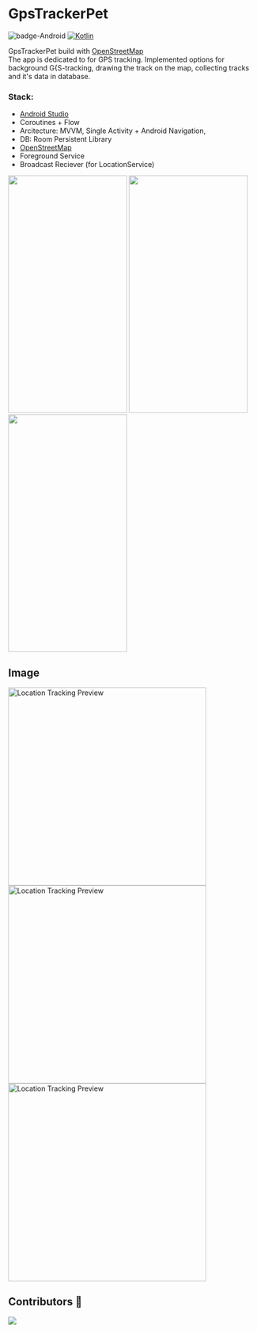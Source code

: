 # GpsTrackerPet
![badge-Android](https://img.shields.io/badge/Platform-Android-brightgreen?logo=android)
[![Kotlin](https://img.shields.io/badge/Kotlin-1.9.0-blue.svg?style=flat&logo=kotlin)](https://kotlinlang.org)

GpsTrackerPet build with [OpenStreetMap](https://www.openstreetmap.org/) <br>
The app is dedicated to for GPS tracking.
Implemented options for background G{S-tracking, drawing the track on the map, collecting tracks and it's data in database.
<br>
### Stack: 
- [Android Studio](https://developer.android.com/studio/intro)
- Coroutines + Flow
- Arcitecture: MVVM, Single Activity + Android Navigation,
- DB: Room Persistent Library
- [OpenStreetMap](https://www.openstreetmap.org/)
- Foreground Service
- Broadcast Reciever (for LocationService)

<img src="./screenshots/001.gif" width="240" height="480">    <img src="./screenshots/004.gif" width="240" height="480">    
<img src="./screenshots/003.gif" width="240" height="480">

## Image
<img src="https://github.com/parthnaath/LocationTrackerApp/blob/bf8690532da41f603a7e4ef4becbf2e32801c450/locations-screenshot.jpg?raw=true" width="400" alt="Location Tracking Preview"> <img src="https://github.com/parthnaath/LocationTrackerApp/blob/65f00508582f9984076f09a53b86814885866696/save-records.jpg?raw=true" width="400" alt="Location Tracking Preview"> 
<img src="https://github.com/parthnaath/LocationTrackerApp/blob/21215d9a033cc63780fcf732263be3b9cf3885c8/Update.jpg?raw=true" width="400" alt="Location Tracking Preview"> 

## Contributors 📢

<a href="https://github.com/parthnaath/LocationTrackerApp">
    <img src="https://avatars.githubusercontent.com/u/130292245?s=48&v=4"/>
</a>

